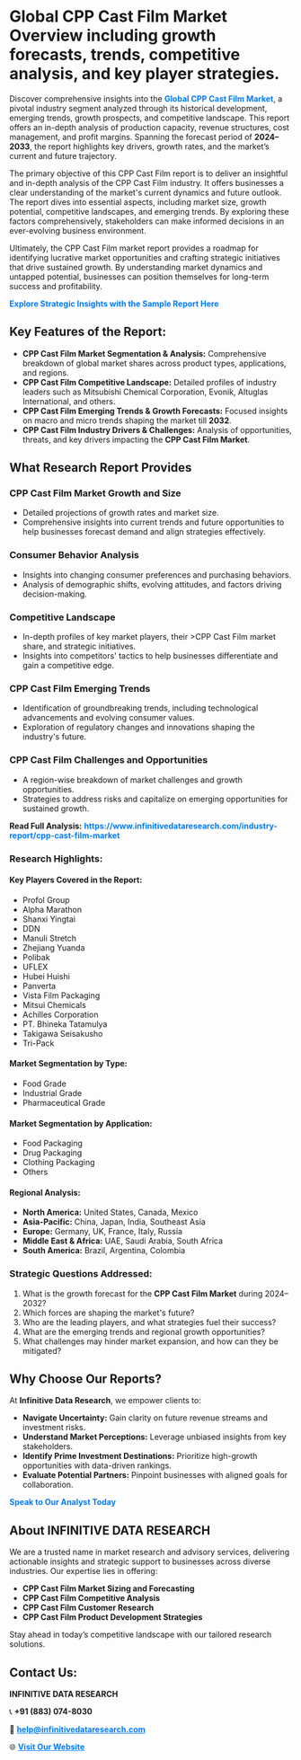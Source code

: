 <h1>Global CPP Cast Film Market Overview including growth forecasts, trends, competitive analysis, and key player strategies.</h1>
<p>
Discover comprehensive insights into the 
<a href="https://www.infinitivedataresearch.com/industry-report/cpp-cast-film-market" rel="dofollow" style="color: #007BFF; text-decoration: none;"><strong>Global CPP Cast Film Market</strong></a>, a pivotal industry segment analyzed through its historical development, emerging trends, growth prospects, and competitive landscape. This report offers an in-depth analysis of production capacity, revenue structures, cost management, and profit margins. Spanning the forecast period of <strong>2024–2033</strong>, the report highlights key drivers, growth rates, and the market’s current and future trajectory.
</p>
<p>
The primary objective of this CPP Cast Film report is to deliver an insightful and in-depth analysis of the CPP Cast Film industry. It offers businesses a clear understanding of the market's current dynamics and future outlook. The report dives into essential aspects, including market size, growth potential, competitive landscapes, and emerging trends. By exploring these factors comprehensively, stakeholders can make informed decisions in an ever-evolving business environment.
</p>
<p>
Ultimately, the CPP Cast Film market report provides a roadmap for identifying lucrative market opportunities and crafting strategic initiatives that drive sustained growth. By understanding market dynamics and untapped potential, businesses can position themselves for long-term success and profitability.
</p>
<p>
<a href="https://www.infinitivedataresearch.com/request-sample/reportId=105979" style="color: #007BFF; text-decoration: none;"><strong>Explore Strategic Insights with the Sample Report Here</strong></a>
</p>

<h2>Key Features of the Report:</h2>
<ul>
<li><strong>CPP Cast Film Market Segmentation & Analysis:</strong> Comprehensive breakdown of global market shares across product types, applications, and regions.</li>
<li><strong>CPP Cast Film Competitive Landscape:</strong> Detailed profiles of industry leaders such as Mitsubishi Chemical Corporation, Evonik, Altuglas International, and others.</li>
<li><strong>CPP Cast Film Emerging Trends & Growth Forecasts:</strong> Focused insights on macro and micro trends shaping the market till <strong>2032</strong>.</li>
<li><strong>CPP Cast Film Industry Drivers & Challenges:</strong> Analysis of opportunities, threats, and key drivers impacting the <strong>CPP Cast Film Market</strong>.</li>
</ul>

<h2>What Research Report Provides</h2>
<h3>CPP Cast Film Market Growth and Size</h3>
<ul>
<li>Detailed projections of growth rates and market size.</li>
<li>Comprehensive insights into current trends and future opportunities to help businesses forecast demand and align strategies effectively.</li>
</ul>

<h3>Consumer Behavior Analysis</h3>
<ul>
<li>Insights into changing consumer preferences and purchasing behaviors.</li>
<li>Analysis of demographic shifts, evolving attitudes, and factors driving decision-making.</li>
</ul>

<h3>Competitive Landscape</h3>
<ul>
<li>In-depth profiles of key market players, their >CPP Cast Film market share, and strategic initiatives.</li>
<li>Insights into competitors' tactics to help businesses differentiate and gain a competitive edge.</li>
</ul>

<h3>CPP Cast Film Emerging Trends</h3>
<ul>
<li>Identification of groundbreaking trends, including technological advancements and evolving consumer values.</li>
<li>Exploration of regulatory changes and innovations shaping the industry's future.</li>
</ul>

<h3>CPP Cast Film Challenges and Opportunities</h3>
<ul>
<li>A region-wise breakdown of market challenges and growth opportunities.</li>
<li>Strategies to address risks and capitalize on emerging opportunities for sustained growth.</li>
</ul>
<p><strong>Read Full Analysis:</strong> <a href="https://www.infinitivedataresearch.com/industry-report/cpp-cast-film-market" rel="dofollow" style="color: #007BFF; text-decoration: none;"><strong>https://www.infinitivedataresearch.com/industry-report/cpp-cast-film-market</strong></a></p>
<h3>Research Highlights:</h3>
<h4>Key Players Covered in the Report:</h4>
<ul><li>Profol Group</li><li>Alpha Marathon</li><li>Shanxi Yingtai</li><li>DDN</li><li>Manuli Stretch</li><li>Zhejiang Yuanda</li><li>Polibak</li><li>UFLEX</li><li>Hubei Huishi</li><li>Panverta</li><li>Vista Film Packaging</li><li>Mitsui Chemicals</li><li>Achilles Corporation</li><li>PT. Bhineka Tatamulya</li><li>Takigawa Seisakusho</li><li>Tri-Pack</li></ul>
<h4>Market Segmentation by Type:</h4>
<ul><li>Food Grade</li><li>Industrial Grade</li><li>Pharmaceutical Grade</li></ul>
<h4>Market Segmentation by Application:</h4>
<ul><li>Food Packaging</li><li>Drug Packaging</li><li>Clothing Packaging</li><li>Others</li></ul>

<h4>Regional Analysis:</h4>
<ul>
<li><strong>North America:</strong> United States, Canada, Mexico</li>
<li><strong>Asia-Pacific:</strong> China, Japan, India, Southeast Asia</li>
<li><strong>Europe:</strong> Germany, UK, France, Italy, Russia</li>
<li><strong>Middle East & Africa:</strong> UAE, Saudi Arabia, South Africa</li>
<li><strong>South America:</strong> Brazil, Argentina, Colombia</li>
</ul>

<h3>Strategic Questions Addressed:</h3>
<ol>
<li>What is the growth forecast for the <strong>CPP Cast Film Market</strong> during 2024–2032?</li>
<li>Which forces are shaping the market's future?</li>
<li>Who are the leading players, and what strategies fuel their success?</li>
<li>What are the emerging trends and regional growth opportunities?</li>
<li>What challenges may hinder market expansion, and how can they be mitigated?</li>
</ol>

<h2>Why Choose Our Reports?</h2>
<p>At <strong>Infinitive Data Research</strong>, we empower clients to:</p>
<ul>
<li><strong>Navigate Uncertainty:</strong> Gain clarity on future revenue streams and investment risks.</li>
<li><strong>Understand Market Perceptions:</strong> Leverage unbiased insights from key stakeholders.</li>
<li><strong>Identify Prime Investment Destinations:</strong> Prioritize high-growth opportunities with data-driven rankings.</li>
<li><strong>Evaluate Potential Partners:</strong> Pinpoint businesses with aligned goals for collaboration.</li>
</ul>
<p><a href="https://www.infinitivedataresearch.com/industry-report/cpp-cast-film-market" rel="dofollow" style="color: #007BFF; text-decoration: none;"><strong>Speak to Our Analyst Today</strong></a></p>

<h2>About INFINITIVE DATA RESEARCH</h2>
<p>We are a trusted name in market research and advisory services, delivering actionable insights and strategic support to businesses across diverse industries. Our expertise lies in offering:</p>
<ul>
<li><strong>CPP Cast Film Market Sizing and Forecasting</strong></li>
<li><strong>CPP Cast Film Competitive Analysis</strong></li>
<li><strong>CPP Cast Film Customer Research</strong></li>
<li><strong>CPP Cast Film Product Development Strategies</strong></li>
</ul>
<p>Stay ahead in today’s competitive landscape with our tailored research solutions.</p>

<h2>Contact Us:</h2>
<p><strong>INFINITIVE DATA RESEARCH</strong></p>
<p>📞 <strong>+91 (883) 074-8030</strong></p>
<p>📧 <strong><a href="mailto:help@infinitivedataresearch.com" style="color: #007BFF;">help@infinitivedataresearch.com</a></strong></p>
<p>🌐 <strong><a href="https://www.infinitivedataresearch.com" rel="dofollow" style="color: #007BFF;">Visit Our Website</a></strong></p>